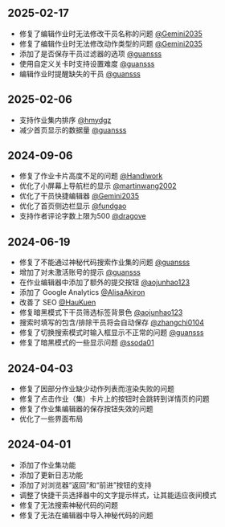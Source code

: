## 2025-02-17

- 修复了编辑作业时无法修改干员名称的问题 [@Gemini2035](https://github.com/Gemini2035)
- 修复了编辑作业时无法修改动作类型的问题 [@Gemini2035](https://github.com/Gemini2035)
- 添加了是否保存干员过滤器的选项 [@guansss](https://github.com/guansss)
- 使用自定义关卡时支持设置难度 [@guansss](https://github.com/guansss)
- 编辑作业时提醒缺失的干员 [@guansss](https://github.com/guansss)

## 2025-02-06

- 支持作业集内排序 [@hmydgz](https://github.com/hmydgz)
- 减少首页显示的数据量 [@guansss](https://github.com/guansss)

## 2024-09-06

- 修复了作业卡片高度不足的问题 [@Handiwork](https://github.com/Handiwork)
- 优化了小屏幕上导航栏的显示 [@martinwang2002](https://github.com/martinwang2002)
- 优化了干员快捷编辑器 [@Gemini2035](https://github.com/Gemini2035)
- 优化了首页侧边栏显示 [@fundgao](https://github.com/fundgao)
- 支持作者评论字数上限为500 [@dragove](https://github.com/dragove)

## 2024-06-19

- 修复了不能通过神秘代码搜索作业集的问题 [@guansss](https://github.com/guansss)
- 增加了对未激活账号的提示 [@guansss](https://github.com/guansss)
- 在作业编辑器中添加了额外的提交按钮 [@aojunhao123](https://github.com/aojunhao123)
- 添加了 Google Analytics [@AlisaAkiron](https://github.com/AlisaAkiron)
- 改善了 SEO [@HauKuen](https://github.com/HauKuen)
- 修复暗黑模式下干员筛选标签背景色 [@aojunhao123](https://github.com/aojunhao123)
- 搜索时填写的包含/排除干员将会自动保存 [@zhangchi0104](https://github.com/zhangchi0104)
- 修复了切换搜索模式时输入框显示不正常的问题 [@guansss](https://github.com/guansss)
- 修复了暗黑模式的一些显示问题 [@ssoda01](https://github.com/ssoda01)

## 2024-04-03

- 修复了因部分作业缺少动作列表而渲染失败的问题
- 修复了点击作业（集）卡片上的按钮时会跳转到详情页的问题
- 修复了作业集编辑器的保存按钮失效的问题
- 优化了一些界面布局

## 2024-04-01

- 添加了作业集功能
- 添加了更新日志功能
- 添加了对浏览器“返回”和“前进”按钮的支持
- 调整了快捷干员选择器中的文字提示样式，让其能适应夜间模式
- 修复了无法搜索神秘代码的问题
- 修复了无法在编辑器中导入神秘代码的问题
